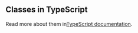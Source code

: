 ## Classes in TypeScript
Read more about them in[TypeScript documentation](https://www.typescriptlang.org/docs/handbook/classes.html).
